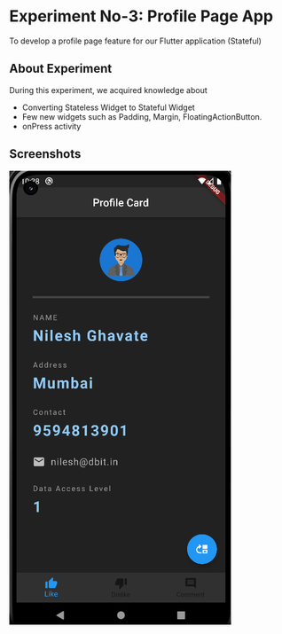 # Experiment No-3: Profile Page App

To develop a profile page feature for our Flutter application (Stateful)

## About Experiment

During this experiment, we acquired knowledge about
* Converting Stateless Widget to Stateful Widget
* Few new widgets such as Padding, Margin, FloatingActionButton.
* onPress activity

## Screenshots

![plot](./assets/screenshots/screenshot_1.png?raw=true)
